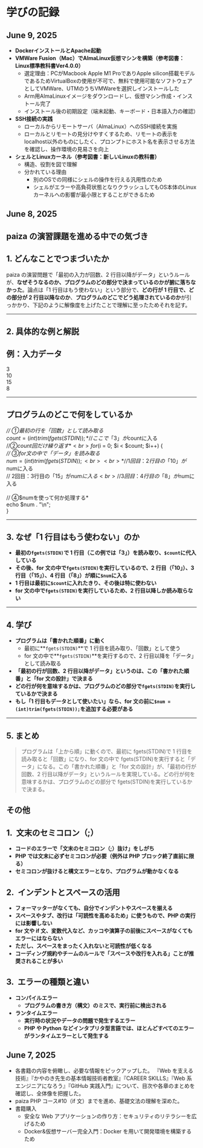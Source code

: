 # 学びの記録

## June 9, 2025

- **DockerインストールとApache起動**
- **VMWare Fusion（Mac）でAlmaLinux仮想マシンを構築（参考図書：Linux標準教科書Ver4.0.0）**
    - 選定理由：PCがMacbook Apple M1 ProでありApple silicon搭載モデルであるためVirtualBoxの使用が不可で、無料で使用可能なソフトウェアとしてVMWare、UTMのうちVMWareを選択しインストールした
    - Arm用AlmaLinuxイメージをダウンロードし、仮想マシン作成・インストール完了
    - インストール後の初期設定（端末起動、キーボード・日本語入力の確認）
- **SSH接続の実践**
    - ローカルからリモートサーバ（AlmaLinux）へのSSH接続を実施
    - ローカルとリモートの見分けやすくするため、リモートの表示をlocalhost以外のものにしたく、プロンプトにホスト名を表示させる方法を確認し、操作環境の見易さを向上
- **シェルとLinuxカーネル（参考図書：新しいLinuxの教科書）**
    - 構造、役割を図で理解
    - 分かれている理由
        - 別のOSでの同様にシェルの操作を行える汎用性のため
        - シェルがエラーや高負荷状態となりクラッシュしてもOS本体のLinuxカーネルへの影響が最小限とすることができるため

## June 8, 2025

## **paiza の演習課題を進める中での気づき**

## **1. どんなことでつまづいたか**

paiza の演習問題で「最初の入力が回数、2 行目以降がデータ」というルールが、**なぜそうなるのか、プログラムのどの部分で決まっているのかが腑に落ちなかった**。論点は「1 行目はもう使わない」という部分で、**どの行が 1 行目で、どの部分が 2 行目以降なのか**、**プログラムのどこでどう処理されているのか**が引っかかり、下記のように解像度を上げたことで理解に至ったためそれを記す。

---

## **2. 具体的な例と解説**

## **例：入力データ**

3<br>
10<br>
15<br>
8

---

## **プログラムのどこで何をしているか**

*// ①最初の行を「回数」として読み取る*<br>
$count = (int)trim(fgets(STDIN));
*// ここで「3」が$countに入る<br>
//②$count回だけ繰り返す*<br>
for ($i = 0; $i < $count; $i++) {<br>
    *// ③for文の中で「データ」を読み取る*<br>
    $num = (int)trim(fgets(STDIN));<br><br>
    *// 1回目：2行目の「10」が$numに入る<br>
    // 2回目：3行目の「15」が$numに入る<br>
    // 3回目：4行目の「8」が$numに入る<br><br>
    // ④$numを使って何か処理する*<br>
    echo $num . "\n";<br>
}

---

## **3. なぜ「1 行目はもう使わない」のか**

- **最初の`fgets(STDIN)`で 1 行目（この例では「3」）を読み取り、`$count`に代入している**
- **その後、for 文の中で`fgets(STDIN)`を実行しているので、2 行目（「10」）、3 行目（「15」）、4 行目（「8」）が順に`$num`に入る**
- **1 行目は最初に`$count`に入れたきり、その後は特に使わない**
- **for 文の中で`fgets(STDIN)`を実行しているため、2 行目以降しか読み取らない**

---

## **4. 学び**

- **プログラムは「書かれた順番」に動く**
  - 最初に**`fgets(STDIN)`**で 1 行目を読み取り、「回数」として使う
  - for 文の中で**`fgets(STDIN)`**を実行するので、2 行目以降を「データ」として読み取る
- **「最初の行が回数、2 行目以降がデータ」というのは、この「書かれた順番」と「for 文の設計」で決まる**
- **どの行が何を意味するかは、プログラムのどの部分で`fgets(STDIN)`を実行しているかで決まる**
- **もし「1 行目もデータとして使いたい」なら、for 文の前に`$num = (int)trim(fgets(STDIN));`を追加する必要がある**

---

## **5. まとめ**

> プログラムは「上から順」に動くので、最初に fgets(STDIN)で 1 行目を読み取ると「回数」になり、for 文の中で fgets(STDIN)を実行すると「データ」になる。この「書かれた順番」と「for 文の設計」が、「最初の行が回数、2 行目以降がデータ」というルールを実現している。どの行が何を意味するかは、プログラムのどの部分で fgets(STDIN)を実行しているかで決まる。

## その他

## **1.  文末のセミコロン（;）**

- **コードのエラーで「文末のセミコロン（;）抜け」をしがち**
- **PHP では文末に必ずセミコロンが必要（例外は PHP ブロック終了直前に限る）**
- **セミコロンが抜けると構文エラーとなり、プログラムが動かなくなる**

## **2.  インデントとスペースの活用**

- **フォーマッターがなくても、自分でインデントやスペースを揃える**
- **スペースやタブ、改行は「可読性を高めるため」に使うもので、PHP の実行には影響しない**
- **for 文や if 文、変数代入など、カッコや演算子の前後にスペースがなくてもエラーにはならない**
- **ただし、スペースをまったく入れないと可読性が低くなる**
- **コーディング規約やチームのルールで「スペースや改行を入れる」ことが推奨されることが多い**

## **3.  エラーの種類と違い**

- **コンパイルエラー**
  - **プログラムの書き方（構文）のミスで、実行前に検出される**
- **ランタイムエラー**
  - **実行時の状況やデータの問題で発生するエラー**
  - **PHP や Python などインタプリタ型言語では、ほとんどすべてのエラーがランタイムエラーとして発生する**

## June 7, 2025

- 各書籍の内容を俯瞰し、必要な情報をピックアップした。
  『Web を支える技術』『かやのき先生の基本情報技術者教室』『CAREER SKILLS』『Web 系エンジニアになろう』『GitHub 実践入門』について、目次や各章のまとめを確認し、全体像を把握した。
- paiza PHP コース#10（if 文）までを進め、基礎文法の理解を深めた。
- 書籍購入
  - 安全な Web アプリケーションの作り方：セキュリティのリテラシーを広げるため
  - Docker&仮想サーバー完全入門：Docker を用いて開発環境を構築するため
